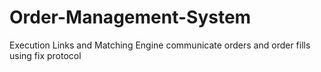 # Order-Management-System
Execution Links and Matching Engine communicate orders and order fills using fix protocol

